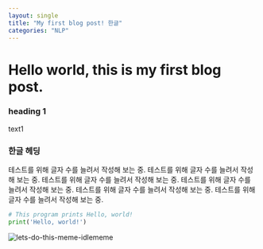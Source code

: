 ```yaml
---
layout: single
title: "My first blog post! 한글"
categories: "NLP"
---
```


# Hello world, this is my first blog post. 

### heading 1

text1

### 한글 헤딩

테스트를 위해 글자 수를 늘려서 작성해 보는 중. 테스트를 위해 글자 수를 늘려서 작성해 보는 중. 테스트를 위해 글자 수를 늘려서 작성해 보는 중. 테스트를 위해 글자 수를 늘려서 작성해 보는 중. 테스트를 위해 글자 수를 늘려서 작성해 보는 중. 테스트를 위해 글자 수를 늘려서 작성해 보는 중.



```python
# This program prints Hello, world!
print('Hello, world!')
```


![lets-do-this-meme-idlememe]({{site.url}}/images/2023-01-30-first/lets-do-this-meme-idlememe.jpg)